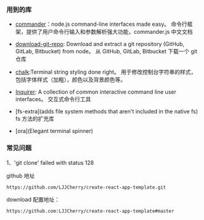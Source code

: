### 用到的库

- [commander](https://github.com/tj/commander.js)：node.js command-line interfaces made easy。
  命令行框架，提供了用户命令行输入和参数解析强大功能，commander.js 中文文档
- [download-git-repo](https://www.npmjs.com/package/download-git-repo): Download and extract a git repository (GitHub, GitLab, Bitbucket) from node。
  从 GitHub, GitLab, Bitbucket 下载一个 git 仓库
- [chalk](https://github.com/chalk/chalk):Terminal string styling done right。
  用于修改控制台字符串的样式，包括字体样式（加粗），颜色以及背景颜色等。
- [Inquirer](https://github.com/SBoudrias/Inquirer.js): A collection of common interactive command line user interfaces。
  交互式命令行工具

- [fs-extra](adds file system methods that aren't included in the native fs) fs 方法的扩充库
- [ora](Elegant terminal spinner)

### 常见问题

1、'git clone' failed with status 128

github 地址

```
https://github.com/LJJCherry/create-react-app-template.git
```

download 配置地址：

```
https://github.com:LJJCherry/create-react-app-template#master
```
